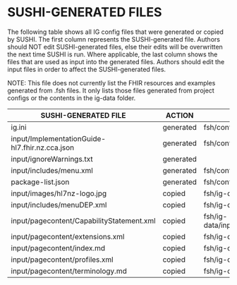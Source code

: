 # SUSHI-GENERATED FILES #

The following table shows all IG config files that were generated or copied by SUSHI.  The first column
represents the SUSHI-generated file. Authors should NOT edit SUSHI-generated files, else their edits will
be overwritten the next time SUSHI is run. Where applicable, the last column shows the files that are used
as input into the generated files. Authors should edit the input files in order to affect the SUSHI-generated
files.

NOTE: This file does not currently list the FHIR resources and examples generated from .fsh files. It only
lists those files generated from project configs or the contents in the ig-data folder.

| SUSHI-GENERATED FILE                           | ACTION    | INPUT FILE(S)                                         |
| ---------------------------------------------- | --------- | ----------------------------------------------------- |
| ig.ini                                         | generated | fsh/config.yaml                                       |
| input/ImplementationGuide-hl7.fhir.nz.cca.json | generated | fsh/config.yaml, {all input resources and pages}      |
| input/ignoreWarnings.txt                       | generated |                                                       |
| input/includes/menu.xml                        | generated | fsh/config.yaml                                       |
| package-list.json                              | generated | fsh/config.yaml                                       |
| input/images/hl7nz-logo.jpg                    | copied    | fsh/ig-data/input/images/hl7nz-logo.jpg               |
| input/includes/menuDEP.xml                     | copied    | fsh/ig-data/input/includes/menuDEP.xml                |
| input/pagecontent/CapabilityStatement.xml      | copied    | fsh/ig-data/input/pagecontent/CapabilityStatement.xml |
| input/pagecontent/extensions.xml               | copied    | fsh/ig-data/input/pagecontent/extensions.xml          |
| input/pagecontent/index.md                     | copied    | fsh/ig-data/input/pagecontent/index.md                |
| input/pagecontent/profiles.xml                 | copied    | fsh/ig-data/input/pagecontent/profiles.xml            |
| input/pagecontent/terminology.md               | copied    | fsh/ig-data/input/pagecontent/terminology.md          |
